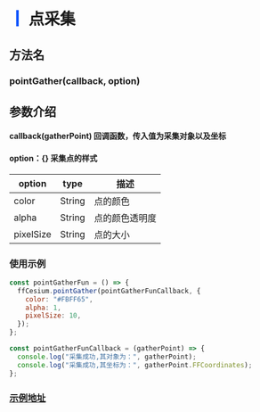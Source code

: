 # <span style='color:#0950FC'>┃</span> 点采集

## 方法名

### pointGather(callback, option)

## 参数介绍

####  callback(gatherPoint)   回调函数，传入值为采集对象以及坐标
####  option：{}   采集点的样式

| option      | type   | 描述                                                           |
| ----------- | ------ | ------------------------------------------------------------- |
| color        | String | 点的颜色                                        |
| alpha       | String | 点的颜色透明度                                          |
| pixelSize         | String | 点的大小                                            |

### 使用示例

```javascript
const pointGatherFun = () => {
  ffCesium.pointGather(pointGatherFunCallback, {
    color: "#FBFF65",
    alpha: 1,
    pixelSize: 10,
  });
};

const pointGatherFunCallback = (gatherPoint) => {
  console.log("采集成功,其对象为：", gatherPoint);
  console.log("采集成功,其坐标为：", gatherPoint.FFCoordinates);
};
```

### [示例地址](./#/mapCode?id=0&type=6&urlname=mapGather-pointGather)

